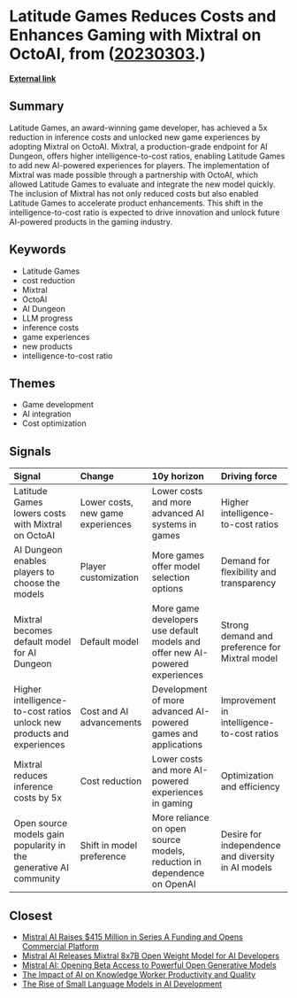 # __Latitude Games Reduces Costs and Enhances Gaming with Mixtral on OctoAI__, from ([20230303](https://kghosh.substack.com/p/20230303).)

__[External link](https://octo.ai/blog/latitude-games-lowers-costs-by-5x-and-unlocks-new-experiences-with-mixtral/)__



## Summary

Latitude Games, an award-winning game developer, has achieved a 5x reduction in inference costs and unlocked new game experiences by adopting Mixtral on OctoAI. Mixtral, a production-grade endpoint for AI Dungeon, offers higher intelligence-to-cost ratios, enabling Latitude Games to add new AI-powered experiences for players. The implementation of Mixtral was made possible through a partnership with OctoAI, which allowed Latitude Games to evaluate and integrate the new model quickly. The inclusion of Mixtral has not only reduced costs but also enabled Latitude Games to accelerate product enhancements. This shift in the intelligence-to-cost ratio is expected to drive innovation and unlock future AI-powered products in the gaming industry.

## Keywords

* Latitude Games
* cost reduction
* Mixtral
* OctoAI
* AI Dungeon
* LLM progress
* inference costs
* game experiences
* new products
* intelligence-to-cost ratio

## Themes

* Game development
* AI integration
* Cost optimization

## Signals

| Signal                                                                 | Change                            | 10y horizon                                                                  | Driving force                                      |
|:-----------------------------------------------------------------------|:----------------------------------|:-----------------------------------------------------------------------------|:---------------------------------------------------|
| Latitude Games lowers costs with Mixtral on OctoAI                     | Lower costs, new game experiences | Lower costs and more advanced AI systems in games                            | Higher intelligence-to-cost ratios                 |
| AI Dungeon enables players to choose the models                        | Player customization              | More games offer model selection options                                     | Demand for flexibility and transparency            |
| Mixtral becomes default model for AI Dungeon                           | Default model                     | More game developers use default models and offer new AI-powered experiences | Strong demand and preference for Mixtral model     |
| Higher intelligence-to-cost ratios unlock new products and experiences | Cost and AI advancements          | Development of more advanced AI-powered games and applications               | Improvement in intelligence-to-cost ratios         |
| Mixtral reduces inference costs by 5x                                  | Cost reduction                    | Lower costs and more AI-powered experiences in gaming                        | Optimization and efficiency                        |
| Open source models gain popularity in the generative AI community      | Shift in model preference         | More reliance on open source models, reduction in dependence on OpenAI       | Desire for independence and diversity in AI models |

## Closest

* [Mistral AI Raises $415 Million in Series A Funding and Opens Commercial Platform](e45888a5405c3334d86096a10cab3cd5)
* [Mistral AI Releases Mixtral 8x7B Open Weight Model for AI Developers](0f7479f2860fa9f788a9ceabcb961bb9)
* [Mistral AI: Opening Beta Access to Powerful Open Generative Models](353db49268a185080d455082c9050935)
* [The Impact of AI on Knowledge Worker Productivity and Quality](c63bd059cb529b72b00ecbdcd2f85268)
* [The Rise of Small Language Models in AI Development](77fe6ce5d0591184b3fb41b6d2ef042a)